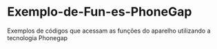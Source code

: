 # Exemplo-de-Fun-es-PhoneGap
Exemplos de códigos que acessam as funções do aparelho utilizando a tecnologia Phonegap
